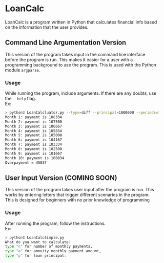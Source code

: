 # LoanCalc
LoanCalc is a program written in Python that calculates financial info based on the information that the user provides. 

## Command Line Argumentation Version
This version of the program takes input in the command line interface before the program is run. This makes it easier for a user with a programming background to use the program. This is used with the Python module ```argparse```. 
### Usage
While running the program, include arguments. If there are any doubts, use the ```--help``` flag.  
Ex: 
```bash
> python3 LoanCalcluator.py --type=diff --principal=1000000 --periods=10 --interest=10
Month 1: payment is 108334
Month 2: payment is 107500
Month 3: payment is 106667
Month 4: payment is 105834
Month 5: payment is 105000
Month 6: payment is 104167
Month 7: payment is 103334
Month 8: payment is 102500
Month 9: payment is 101667
Month 10: payment is 100834
Overpayment = 45837
```
## User Input Version (COMING SOON)
This version of the program takes user input after the program is run. This works by entering letters that trigger different scenarios in the program. This is designed for beginners with no prior knowledge of programming
### Usage
After running the program, follow the instructions.  
Ex:

```bash
> python3 LoanCalcSimple.py
What do you want to calculate?
type "n" for number of monthly payments,
type "a" for annuity monthly payment amount,
type "p" for loan principal: 
```
